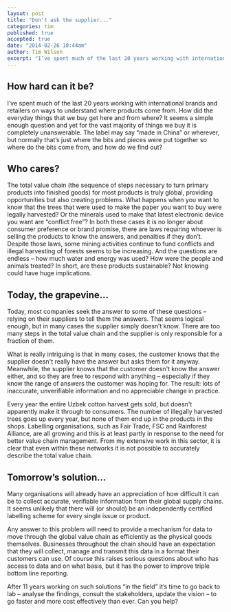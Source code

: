 ```yaml
---
layout: post
title: "Don't ask the supplier..."
categories: tim
published: true
accepted: true
date: "2014-02-26 10:44am"
author: Tim Wilson
excerpt: "I’ve spent much of the last 20 years working with international brands and retailers on ways to understand where products come from. How did the everyday things that we buy get here and from where? It seems a simple enough question and yet for the vast majority of things we buy it is completely unanswerable. The label may say “made in China” or wherever, but normally that’s just where the bits and pieces were put together so where do the bits come from, and how do we find out?"
---
```


## How hard can it be?
I’ve spent much of the last 20 years working with international brands and retailers on ways to understand where products come from. How did the everyday things that we buy get here and from where? It seems a simple enough question and yet for the vast majority of things we buy it is completely unanswerable. The label may say “made in China” or wherever, but normally that’s just where the bits and pieces were put together so where do the bits come from, and how do we find out? 

## Who cares?
The total value chain (the sequence of steps necessary to turn primary products into finished goods) for most products is truly global, providing opportunities but also creating problems. What happens when you want to know that the trees that were used to make the paper you want to buy were legally harvested? Or the minerals used to make that latest electronic device you want are “conflict free”? In both these cases it is no longer about consumer preference or brand promise, there are laws requiring whoever is selling the products to know the answers, and penalties if they don’t. Despite those laws, some mining activities continue to fund conflicts and illegal harvesting of forests seems to be increasing. And the questions are endless – how much water and energy was used? How were the people and animals treated? In short, are these products sustainable? Not knowing could have huge implications.

## Today, the grapevine…
Today, most companies seek the answer to some of these questions – relying on their suppliers to tell them the answers. That seems logical enough, but in many cases the supplier simply doesn’t know. There are too many steps in the total value chain and the supplier is only responsible for a fraction of them. 

What is really intriguing is that in many cases, the customer knows that the supplier doesn't really have the answer but asks them for it anyway. Meanwhile, the supplier knows that the customer doesn't know the answer either, and so they are free to respond with anything – especially if they know the range of answers the customer was hoping for. The result: lots of inaccurate, unverifiable information and no appreciable change in practice.

Every year the entire Uzbek cotton harvest gets sold, but doesn't apparently make it through to consumers. The number of illegally harvested trees goes up every year, but none of them end up in the products in the shops. Labelling organisations, such as Fair Trade, FSC and Rainforest Alliance, are all growing and this is at least partly in response to the need for better value chain management. From my extensive work in this sector, it is clear that even within these networks it is not possible to accurately describe the total value chain.

## Tomorrow’s solution…
Many organisations will already have an appreciation of how difficult it can be to collect accurate, verifiable information from their global supply chains. It seems unlikely that there will (or should) be an independently certified labelling scheme for every single issue or product.

Any answer to this problem will need to provide a mechanism for data to move through the global value chain as efficiently as the physical goods themselves. Businesses throughout the chain should have an expectation that they will collect, manage and transmit this data in a format their customers can use.
Of course this raises serious questions about who has access to data and on what basis, but it has the power to improve triple bottom line reporting.

After 11 years working on such solutions “in the field” it’s time to go back to lab – analyse the findings, consult the stakeholders, update the vision – to go faster and more cost effectively than ever. Can you help? 

